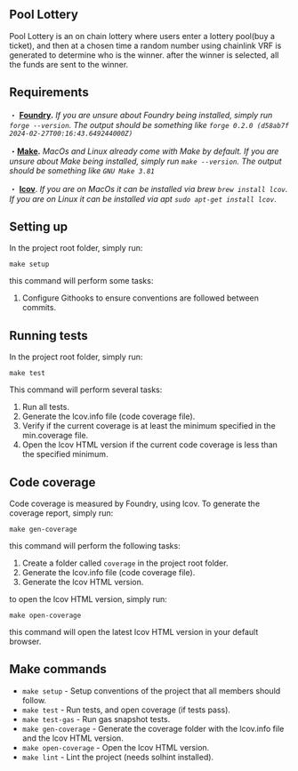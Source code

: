 ## Pool Lottery

Pool Lottery is an on chain lottery where users enter a lottery pool(buy a ticket), and then at a chosen time a random number using chainlink VRF is generated to determine who is the winner. after the winner is selected, all the funds are sent to the winner.

## Requirements

・ **[Foundry](https://getfoundry.sh/).** _If you are unsure about Foundry being installed, simply run `forge --version`. The output should be something like `forge 0.2.0 (d58ab7f 2024-02-27T00:16:43.649244000Z)`_

・**[Make](https://www.gnu.org/software/make).** _MacOs and Linux
already come with Make by default. If you are unsure about Make being installed, simply run `make --version`. The output should be something like `GNU Make 3.81`_

・ **[lcov](https://github.com/linux-test-project/lcov)**. _If you are on MacOs it can be installed via brew `brew install lcov`. If you are on Linux it can be installed via apt `sudo apt-get install lcov`_.

## Setting up

In the project root folder, simply run:

```
make setup
```

this command will perform some tasks:

1. Configure Githooks to ensure conventions are followed between commits.

## Running tests

In the project root folder, simply run:

```
make test
```

This command will perform several tasks:

1.  Run all tests.
2.  Generate the lcov.info file (code coverage file).
3.  Verify if the current coverage is at least the minimum specified in the min.coverage file.
4.  Open the lcov HTML version if the current code coverage is less than the specified minimum.

## Code coverage

Code coverage is measured by Foundry, using lcov. To generate the coverage report, simply run:

```
make gen-coverage
```

this command will perform the following tasks:

1. Create a folder called `coverage` in the project root folder.
2. Generate the lcov.info file (code coverage file).
3. Generate the lcov HTML version.

to open the lcov HTML version, simply run:

```
make open-coverage
```

this command will open the latest lcov HTML version in your default browser.

## Make commands

- `make setup` - Setup conventions of the project that all members should follow.
- `make test` - Run tests, and open coverage (if tests pass).
- `make test-gas` - Run gas snapshot tests.
- `make gen-coverage` - Generate the coverage folder with the lcov.info file and the lcov HTML version.
- `make open-coverage` - Open the lcov HTML version.
- `make lint` - Lint the project (needs solhint installed).

